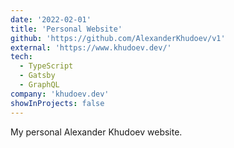 ```yaml
---
date: '2022-02-01'
title: 'Personal Website'
github: 'https://github.com/AlexanderKhudoev/v1'
external: 'https://www.khudoev.dev/'
tech:
  - TypeScript
  - Gatsby
  - GraphQL
company: 'khudoev.dev'
showInProjects: false
---
```


My personal Alexander Khudoev website.
